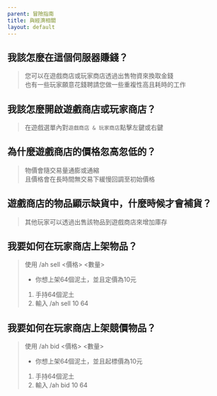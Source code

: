 ```yaml
---
parent: 冒險指南
title: 與經濟相關
layout: default
---
```


## **我該怎麼在這個伺服器賺錢？**
> 您可以在遊戲商店或玩家商店透過出售物資來換取金錢  
> 也有一些玩家願意花錢聘請您做一些重複性高且耗時的工作

## **我該怎麼開啟遊戲商店或玩家商店？**
> 在遊戲選單內對```遊戲商店 & 玩家商店```點擊左鍵或右鍵  

## **為什麼遊戲商店的價格忽高忽低的？**
> 物價會隨交易量通膨或通縮  
> 且價格會在長時間無交易下緩慢回調至初始價格

## **遊戲商店的物品顯示缺貨中，什麼時候才會補貨？**
> 其他玩家可以透過出售該物品到遊戲商店來增加庫存  

## **我要如何在玩家商店上架物品？**
> 使用 /ah sell <價格> <數量>
>
> - 你想上架64個泥土，並且定價為10元
> 1. 手持64個泥土
> 2. 輸入 /ah sell 10 64

## **我要如何在玩家商店上架競價物品？**
> 使用 /ah bid <價格> <數量>
>
> - 你想上架64個泥土，並且起標價為10元
> 1. 手持64個泥土
> 2. 輸入 /ah bid 10 64